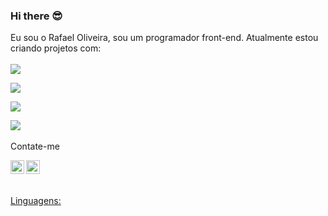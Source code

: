 ### Hi there 😎 

Eu sou o Rafael Oliveira, sou um programador front-end. Atualmente estou criando projetos com:
  <br>
    <br>
  <img src="https://img.shields.io/badge/HTML5-E34F26?style=for-the-badge&logo=html5&logoColor=white">
  <p><img src="https://img.shields.io/badge/CSS3-1572B6?style=for-the-badge&logo=css3&logoColor=white">
  <p><img src="https://img.shields.io/badge/JavaScript-323330?style=for-the-badge&logo=javascript&logoColor=F7DF1E">
    <p><img src="https://img.shields.io/badge/React-20232A?style=for-the-badge&logo=react&logoColor=61DAFB">
<br>
      <br>
     Contate-me
      <p>
        <a href="https://www.linkedin.com/in/rafael-oliveira-599249267/">
          <img align="left" src =https://cdn-icons-png.flaticon.com/512/38/38669.png
         width="22px"a/>
          <a href="https://www.instagram.com/rafaoliveiiras/">
                   <img aligh="left" src="https://cdn-icons-png.flaticon.com/512/2190/2190364.png"
             width="22px"a/>
 
<a href="https://rafa.rai@hotmail.com">
  <img align="left" href="https://cdn-icons-png.flaticon.com/512/54/54215.png"
       width="22px"a/>
  
  <br>
  <br>
  <p align="left">
    Linguagens:
    <br>
